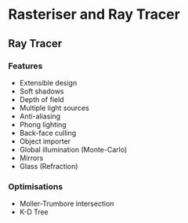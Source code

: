 # Rasteriser and Ray Tracer

## Ray Tracer
### Features
* Extensible design
* Soft shadows
* Depth of field
* Multiple light sources
* Anti-aliasing
* Phong lighting
* Back-face culling
* Object importer
* Global illumination (Monte-Carlo)
* Mirrors
* Glass (Refraction)

### Optimisations
* Moller-Trumbore intersection
* K-D Tree

